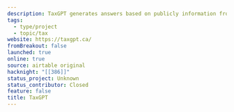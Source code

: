 ```yaml
---
description: TaxGPT generates answers based on publicly information from the Canada Revenue Agency website. It uses the ChatGPT’s AI model to return information about Canada’s tax system, and is intended for a beginner audience. The intent is to provide a friendly and approachable way to start learning about taxes, not to solve for complex scenarios.
tags: 
  - type/project
  - topic/tax
website: https://taxgpt.ca/
fromBreakout: false
launched: true
online: true
source: airtable original
hacknight: "[[386]]"
status_project: Unknown
status_contributor: Closed
feature: false
title: TaxGPT
---
```

